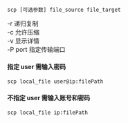 ```
scp [可选参数] file_source file_target 
```
-r 递归复制    
-c 允许压缩    
-v 显示详情    
-P port 指定传输端口    
#### 指定 user 需输入密码
```
scp local_file user@ip:filePath  
```
#### 不指定 user 需输入账号和密码
```
scp local_file ip:filePath  
```
